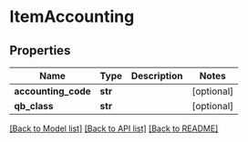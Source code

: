 # ItemAccounting

## Properties
Name | Type | Description | Notes
------------ | ------------- | ------------- | -------------
**accounting_code** | **str** |  | [optional] 
**qb_class** | **str** |  | [optional] 

[[Back to Model list]](../README.md#documentation-for-models) [[Back to API list]](../README.md#documentation-for-api-endpoints) [[Back to README]](../README.md)


